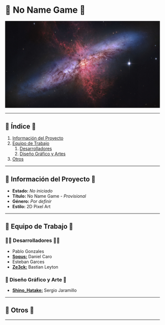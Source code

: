 # 👾 No Name Game 👾
![Wallpaper Pattern](Wallpaper/wallhaven-39vx9y.jpg)

----
## 🔎 Índice 🔎
1. [Información del Proyecto](https://github.com/ze3ck/NoNameGame?tab=readme-ov-file#-informaci%C3%B3n-del-proyecto-)
1. [Equipo de Trabajo](https://github.com/ze3ck/NoNameGame?tab=readme-ov-file#-equipo-de-trabajo-)
    1. [Desarrolladores](https://github.com/ze3ck/NoNameGame?tab=readme-ov-file#-desarrolladores-)
    1. [Diseño Gráfico y Artes](https://github.com/ze3ck/NoNameGame?tab=readme-ov-file#-dise%C3%B1o-gr%C3%A1fico-y-arte-)
1. [Otros](https://github.com/ze3ck/NoNameGame/blob/main/README.md#-otros-)
----
## 📖 Información del Proyecto 📖
- **Estado:** _No iniciado_
- **Título:** No Name Game - _Provisional_
- **Género:** _Por definir_
- **Estilo:** 2D Pixel Art
----
## 👤 Equipo de Trabajo 👤
### 👨‍💻 Desarrolladores 👨‍💻
- Pablo Gonzales 
- [**Soqus:**](https://github.com/soqus) Daniel Caro 
- Esteban Garces 
- [**Ze3ck:**](https://github.com/ze3ck) Bastian Leyton 
### 🎨 Diseño Gráfico y Arte 🎨
- [**Shino_Hatake:**](https://github.com/Shino-Hatake) Sergio Jaramillo 
----
## 🌌 Otros 🌌
----
